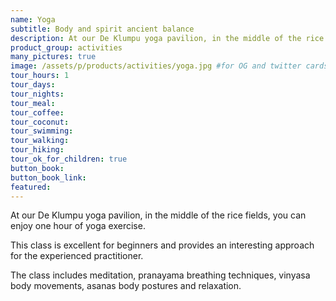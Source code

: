 ```yaml
---
name: Yoga
subtitle: Body and spirit ancient balance
description: At our De Klumpu yoga pavilion, in the middle of the rice fields, you can enjoy one hour of yoga exercise. This class is excellent for beginners and provides an interesting approach for the experienced practitioner.
product_group: activities
many_pictures: true
image: /assets/p/products/activities/yoga.jpg #for OG and twitter cards
tour_hours: 1
tour_days:
tour_nights:
tour_meal:
tour_coffee:
tour_coconut:
tour_swimming:
tour_walking:
tour_hiking:
tour_ok_for_children: true
button_book:
button_book_link:
featured:
---
```

At our De Klumpu yoga pavilion, in the middle of the rice fields, you can enjoy one hour of yoga exercise.

This class is excellent for beginners and provides an interesting approach for the experienced practitioner.

The class includes meditation, pranayama breathing techniques, vinyasa body movements, asanas body postures and relaxation.  
